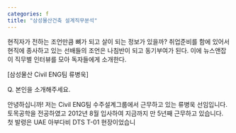 ```yaml
---
categories: f
title: "삼성물산건축 설계직무분석"
---
```







현직자가 전하는 조언만큼 뼈가 되고 살이 되는 정보가 있을까? 취업준비를 함에 있어서 현직에 종사하고 있는 선배들의 조언은 나침반이 되고 동기부여가 된다.&nbsp;이에 뉴스앤잡이 직무별 인터뷰를 모아 독자들에게 소개한다.


[삼성물산 Civil ENG팀 류병욱]

Q. 본인을 소개해주세요.

안녕하십니까! 저는 Civil ENG팀 수주설계그룹에서 근무하고 있는 류병욱 선임입니다. 토목공학을 전공하였고 2012년 8월 입사하여 지금까지 만 5년째 근무하고 있습니다. 첫 발령은 UAE 아부다비 DTS T-01 현장이었습니